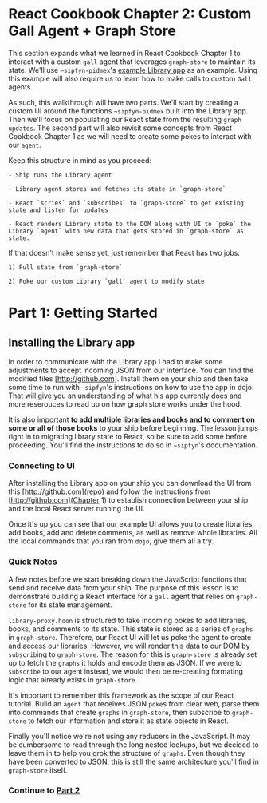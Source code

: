 # React Cookbook Chapter 2: Custom Gall Agent + Graph Store

This section expands what we learned in React Cookbook Chapter 1 to interact with a custom `gall` agent that leverages `graph-store` to maintain its state. We'll use `~sipfyn-pidmex`'s [example Library app](https://github.com/ynx0/library) as an example. Using this example will also require us to learn how to make calls to custom `Gall` agents.

As such, this walkthrough will have two parts. We'll start by creating a custom UI around the functions `~sipfyn-pidmex` built into the Library app. Then we'll focus on populating our React state from the resulting `graph updates`. The second part will also revisit some concepts from React Cookbook Chapter 1 as we will need to create some pokes to interact with our `agent`.

Keep this structure in mind as you proceed:

```
- Ship runs the Library agent

- Library agent stores and fetches its state in `graph-store`

- React `scries` and `subscribes` to `graph-store` to get existing state and listen for updates

- React renders Library state to the DOM along with UI to `poke` the Library `agent` with new data that gets stored in `graph-store` as state.
```

If that doesn't make sense yet, just remember that React has two jobs:

```
1) Pull state from `graph-store`

2) Poke our custom Library `gall` agent to modify state
```

# Part 1: Getting Started

## Installing the Library app

In order to communicate with the Library app I had to make some adjustments to accept incoming JSON from our interface. You can find the modified files [http://github.com]. Install them on your ship and then take some time to run with `~sipfyn`'s instructions on how to use the app in dojo. That will give you an understanding of what his app currently does and more reserouces to read up on how graph store works under the hood.

It is also important <b>to add multiple libraries and books and to comment on some or all of those books</b> to your ship before beginning. The lesson jumps right in to migrating library state to React, so be sure to add some before proceeding. You'll find the instructions to do so in `~sipfyn`'s documentation. 

### Connecting to UI

After installing the Library app on your ship you can download the UI from this [http://github.com](repo) and follow the instructions from [http://github.com](Chapter 1) to establish connection between your ship and the local React server running the UI.

Once it's up you can see that our example UI allows you to create libraries, add books, add and delete comments, as well as remove whole libraries. All the local commands that you ran from `dojo`, give them all a try.

### Quick Notes

A few notes before we start breaking down the JavaScript functions that send and receive data from your ship. The purpose of this lesson is to demonstrate building a React interface for a `gall` agent that relies on `graph-store` for its state management. 

`library-proxy.hoon` is structured to take incoming pokes to add libraries, books, and comments to its state. This state is stored as a series of `graphs` in `graph-store`. Therefore, our React UI will let us poke the agent to create and access our libraries. However, we will render this data to our DOM by `subscrib`ing to `graph-store`. The reason for this is `graph-store` is already set up to fetch the `graphs` it holds and encode them as JSON. If we were to `subscribe` to our agent instead, we would then be re-creating formating logic that already exists in `graph-store`.

It's important to remember this framework as the scope of our React tutorial. Build an `agent` that receives JSON `poke`s from clear web, parse them into commands that create `graphs` in `graph-store`, then subscribe to `graph-store` to fetch our information and store it as state objects in React.

Finally you'll notice we're not using any reducers in the JavaScript. It may be cumbersome to read through the long nested lookups, but we decided to leave them in to help you grok the structure of `graphs`. Even though they have been converted to JSON, this is still the same architecture you'll find in `graph-store` itself.

### Continue to [Part 2](http://part2.com)